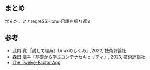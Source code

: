 ## まとめ

学んだこととregreSSHionの用語を振り返る

## 参考

- 武内 覚 ［試して理解］Linuxのしくみ』,2022, 技術評論社 
- 森田 浩平『基礎から学ぶコンテナセキュリティ』, 2023, 技術評論社
- [The Twelve-Factor App](https://12factor.net/)
